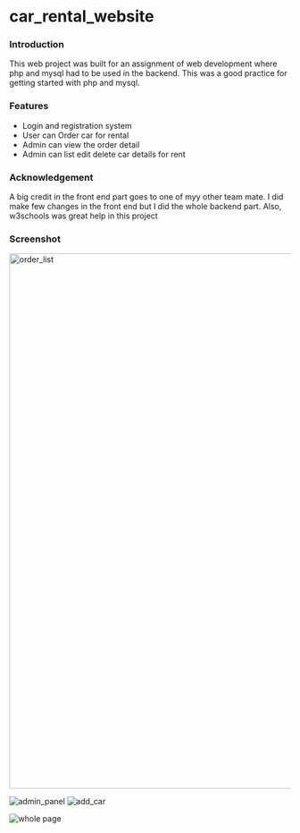 # car_rental_website
<h3>Introduction</h3>
This web project was built for an assignment of web development where php and mysql had to be used in the backend. This was a good practice for getting started with php and mysql. 

<H3>Features</H3>
<ul>
  <li>Login and registration system</li>
  <li>User can Order car for rental</li>
  <li>Admin can view the order detail</li>
  <li>Admin can list edit delete car details for rent</li>
  
</ul>

<h3> Acknowledgement</h3>
A big credit in the front end part goes to one of myy other team mate. I did make few changes in the front end but I did the whole backend part. Also, w3schools was great help in this project 

<h3>Screenshot</h3>
<img width="957" alt="order_list" src="https://github.com/greed012/car_rental_website/assets/93044288/f18485d4-6f84-4601-b451-7b46975cb6bd">

![admin_panel](https://github.com/greed012/car_rental_website/assets/93044288/e13cac81-771f-41df-9717-82bccd19b1bb)
![add_car](https://github.com/greed012/car_rental_website/assets/93044288/73755dac-9072-4c54-8289-d5664f38bc39)



![whole page](https://github.com/greed012/car_rental_website/assets/93044288/b1c117b7-0177-4c66-9191-e3f92f840c79)
